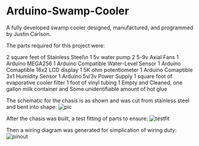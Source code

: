 # Arduino-Swamp-Cooler
A fully developed swamp cooler designed, manufactured, and programmed by Justin Carlson.

The parts required for this project were:

2 square feet of Stainless Steel\n
1 5v water pump
2 5-9v Axial Fans
1 Arduino MEGA256
1 Arduino Compatible Water-Level Sensor
1 Arduino Comaptible 16x2 LCD display
1 5K ohm potentiometer
1 Arduino Comaptible 3x1 Humidity Sensor
1 Arduino 5v/3v Power Supply
1 square foot of evaporative cooler filter
1 foot of vinyl tubing
1 Empty and Cleaned, one gallon milk container
and Some unidentifiable amount of hot glue


The schematic for the chasis is as shown and was cut from stainless steel and bent into shape:
![pic](https://user-images.githubusercontent.com/41803725/114960027-1515fc00-9e1b-11eb-8329-2b52fa8d3284.jpg)

After the chasis was built, a test fitting of parts to ensure:
![testfit](https://user-images.githubusercontent.com/41803725/114960696-6d013280-9e1c-11eb-9a74-4340ccf89d4e.jpg)

Then a wiring diagram was generated for simplication of wiring duty:
![pinout](https://user-images.githubusercontent.com/41803725/114960010-0f201b00-9e1b-11eb-8f09-b9177ead9bc5.png)

